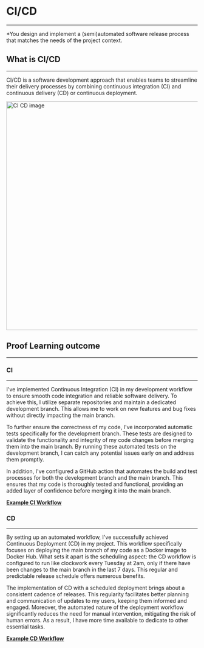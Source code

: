 
# CI/CD
***

*You design and implement a (semi)automated software release process that matches the needs of the project context.

## What is CI/CD
***

CI/CD is a software development approach that enables teams to streamline their delivery processes by combining continuous integration (CI) and continuous delivery (CD) or continuous deployment.

<img src="https://github.com/BramVerkuijlen/Portfolio-S3/assets/95694367/c640e81c-5fcf-4f04-92fd-deff7d3e0f1b" alt="CI CD image" width="600">


## Proof Learning outcome
***

### CI
***
I've implemented Continuous Integration (CI) in my development workflow to ensure smooth code integration and reliable software delivery. To achieve this, I utilize separate repositories and maintain a dedicated development branch. This allows me to work on new features and bug fixes without directly impacting the main branch.

To further ensure the correctness of my code, I've incorporated automatic tests specifically for the development branch. These tests are designed to validate the functionality and integrity of my code changes before merging them into the main branch. By running these automated tests on the development branch, I can catch any potential issues early on and address them promptly.

In addition, I've configured a GitHub action that automates the build and test processes for both the development branch and the main branch. This ensures that my code is thoroughly tested and functional, providing an added layer of confidence before merging it into the main branch.

[**Example CI Workflow**](https://github.com/Phantom-works/Adviser-Front-End/actions)

### CD
***

By setting up an automated workflow, I've successfully achieved Continuous Deployment (CD) in my project. This workflow specifically focuses on deploying the main branch of my code as a Docker image to Docker Hub. What sets it apart is the scheduling aspect: the CD workflow is configured to run like clockwork every Tuesday at 2am, only if there have been changes to the main branch in the last 7 days. This regular and predictable release schedule offers numerous benefits.

The implementation of CD with a scheduled deployment brings about a consistent cadence of releases. This regularity facilitates better planning and communication of updates to my users, keeping them informed and engaged. Moreover, the automated nature of the deployment workflow significantly reduces the need for manual intervention, mitigating the risk of human errors. As a result, I have more time available to dedicate to other essential tasks.

[**Example CD Workflow**](https://github.com/Phantom-works/Adviser-Front-End/actions)
